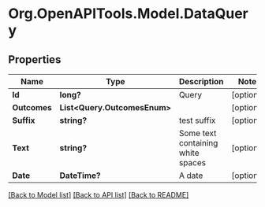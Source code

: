 # Org.OpenAPITools.Model.DataQuery

## Properties

Name | Type | Description | Notes
------------ | ------------- | ------------- | -------------
**Id** | **long?** | Query | [optional] 
**Outcomes** | **List&lt;Query.OutcomesEnum&gt;** |  | [optional] 
**Suffix** | **string?** | test suffix | [optional] 
**Text** | **string?** | Some text containing white spaces | [optional] 
**Date** | **DateTime?** | A date | [optional] 

[[Back to Model list]](../README.md#documentation-for-models) [[Back to API list]](../README.md#documentation-for-api-endpoints) [[Back to README]](../README.md)

